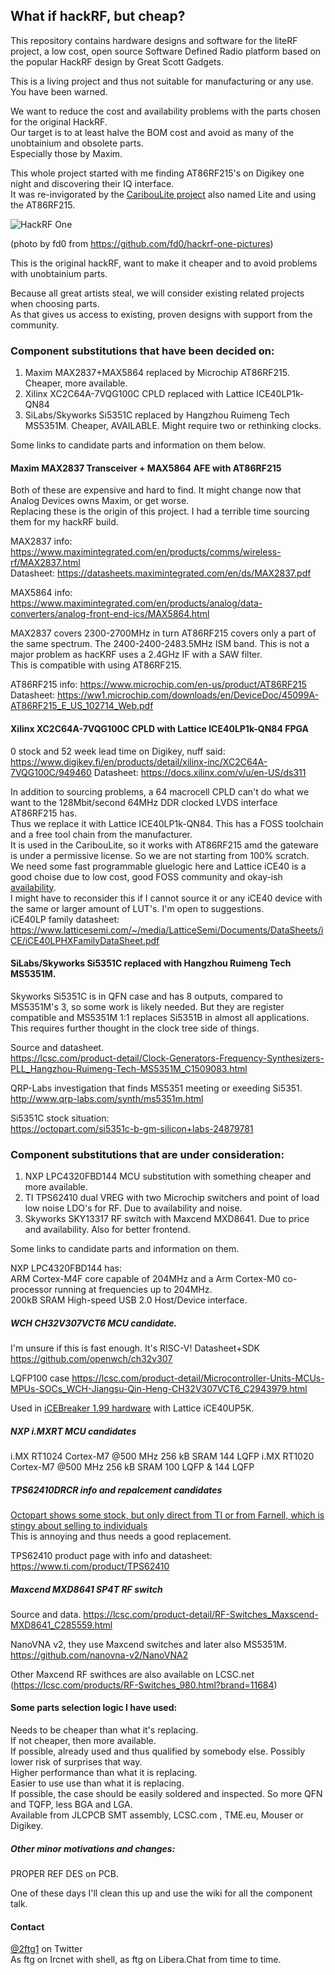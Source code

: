 ## What if hackRF, but cheap?

This repository contains hardware designs and software for the liteRF project,
a low cost, open source Software Defined Radio platform based on the popular HackRF design by Great Scott Gadgets.  

This is a living project and thus not suitable for manufacturing or any use. You have been warned.

We want to reduce the cost and availability problems with the parts chosen for the original HackRF.  
Our target is to at least halve the BOM cost and avoid as many of the unobtainium and obsolete parts.  
Especially those by Maxim.

This whole project started with me finding AT86RF215's on Digikey one night and discovering their IQ interface.   
It was re-invigorated by the [CaribouLite project](https://github.com/cariboulabs/cariboulite/blob/main/docs/smi/README.md) also named Lite and using the AT86RF215.

![HackRF One](https://raw.github.com/mossmann/hackrf/master/doc/HackRF-One-fd0-0009.jpeg)

(photo by fd0 from https://github.com/fd0/hackrf-one-pictures)

This is the original hackRF, want to make it cheaper and to avoid problems with unobtainium parts.

Because all great artists steal, we will consider existing related projects when choosing parts.   
As that gives us access to existing, proven designs with support from the community.

### Component substitutions that have been decided on:
1. Maxim MAX2837+MAX5864 replaced by Microchip AT86RF215. Cheaper, more available.
2. Xilinx XC2C64A-7VQG100C CPLD replaced with Lattice ICE40LP1k-QN84
3. SiLabs/Skyworks Si5351C replaced by Hangzhou Ruimeng Tech MS5351M. Cheaper, AVAILABLE. Might require two or rethinking clocks.

Some links to candidate parts and information on them below.

#### Maxim MAX2837 Transceiver + MAX5864 AFE with AT86RF215
Both of these are expensive and hard to find. It might change now that Analog Devices owns Maxim, or get worse.   
Replacing these is the origin of this project. I had a terrible time sourcing them for my hackRF build.   

MAX2837 info:   
https://www.maximintegrated.com/en/products/comms/wireless-rf/MAX2837.html   
Datasheet: https://datasheets.maximintegrated.com/en/ds/MAX2837.pdf 

MAX5864 info:  
https://www.maximintegrated.com/en/products/analog/data-converters/analog-front-end-ics/MAX5864.html

MAX2837 covers 2300-2700MHz in turn AT86RF215 covers only a part of the same spectrum. The 2400-2400-2483.5MHz ISM band.
This is not a major problem as hacKRF uses a 2.4GHz IF with a SAW filter.   
This is compatible with using AT86RF215.

AT86RF215 info:
https://www.microchip.com/en-us/product/AT86RF215
Datasheet: https://ww1.microchip.com/downloads/en/DeviceDoc/45099A-AT86RF215_E_US_102714_Web.pdf


#### Xilinx XC2C64A-7VQG100C CPLD with Lattice ICE40LP1k-QN84 FPGA
0 stock and 52 week lead time on Digikey, nuff said:   
https://www.digikey.fi/en/products/detail/xilinx-inc/XC2C64A-7VQG100C/949460
Datasheet: https://docs.xilinx.com/v/u/en-US/ds311

In addition to sourcing problems, a 64 macrocell CPLD can't do what we want to the 128Mbit/second 64MHz DDR clocked LVDS interface AT86RF215 has.   
Thus we replace it with Lattice ICE40LP1k-QN84. This has a FOSS toolchain and a free tool chain from the manufacturer.   
It is used in the CaribouLite, so it works with AT86RF215 amd the gateware is under a permissive license. So we are not starting from 100% scratch.  
We need some fast programmable gluelogic here and Lattice iCE40 is a good choise due to low cost, good FOSS community and okay-ish [availability](https://octopart.com/ice40lp1k-qn84-lattice+semiconductor-22303412).   
I might have to reconsider this if I cannot source it or any iCE40 device with the same or larger amount of LUT's. I'm open to suggestions.   
iCE40LP family datasheet:    https://www.latticesemi.com/~/media/LatticeSemi/Documents/DataSheets/iCE/iCE40LPHXFamilyDataSheet.pdf

#### SiLabs/Skyworks Si5351C replaced with Hangzhou Ruimeng Tech MS5351M.

Skyworks Si5351C is in QFN case and has 8 outputs, compared to MS5351M's 3, so some work is likely needed. But they are register compatible and MS5351M 1:1 replaces Si5351B in almost all applications.   
This requires further thought in the clock tree side of things. 

Source and datasheet.   
https://lcsc.com/product-detail/Clock-Generators-Frequency-Synthesizers-PLL_Hangzhou-Ruimeng-Tech-MS5351M_C1509083.html   

QRP-Labs investigation that finds MS5351 meeting or exeeding Si5351.   
http://www.qrp-labs.com/synth/ms5351m.html

Si5351C stock situation:   
https://octopart.com/si5351c-b-gm-silicon+labs-24879781


### Component substitutions that are under consideration:
1. NXP LPC4320FBD144 MCU substitution with something cheaper and more available.
2. TI TPS62410 dual VREG with two Microchip switchers and point of load low noise LDO's for RF. Due to availability and noise.
3. Skyworks SKY13317 RF switch with Maxcend MXD8641. Due to price and availability. Also for better frontend.

Some links to candidate parts and information on them.

NXP LPC4320FBD144 has:   
ARM Cortex-M4F core capable of 204MHz and a Arm Cortex-M0 co-processor running at frequencies up to 204MHz.   
200kB SRAM
High-speed USB 2.0 Host/Device interface.


##### WCH CH32V307VCT6 MCU candidate.
I'm unsure if this is fast enough. It's RISC-V! 
Datasheet+SDK https://github.com/openwch/ch32v307   

LQFP100 case https://lcsc.com/product-detail/Microcontroller-Units-MCUs-MPUs-SOCs_WCH-Jiangsu-Qin-Heng-CH32V307VCT6_C2943979.html

Used in [iCEBreaker 1.99 hardware](https://github.com/icebreaker-fpga/icebreaker/tree/hw-v1.99-evaluation-designs/hardware/v1.99a) with Lattice iCE40UP5K.  

##### NXP i.MXRT MCU candidates

i.MX RT1024 Cortex-M7 @500 MHz 256 kB SRAM 144 LQFP 
i.MX RT1020 Cortex-M7 @500 MHz 256 kB SRAM 100 LQFP & 144 LQFP 


##### TPS62410DRCR info and repalcement candidates

[Octopart shows some stock, but only direct from TI or from Farnell, which is stingy about selling to individuals ](https://octopart.com/search?q=TPS62410DRCR&currency=EUR&specs=0)   
This is annoying and thus needs a good replacement. 

TPS62410 product page with info and datasheet:   
https://www.ti.com/product/TPS62410


##### Maxcend MXD8641 SP4T RF switch
Source and data.
https://lcsc.com/product-detail/RF-Switches_Maxscend-MXD8641_C285559.html

NanoVNA v2, they use Maxcend switches and later also MS5351M.   
https://github.com/nanovna-v2/NanoVNA2

Other Maxcend RF swithces are also available on LCSC.net (https://lcsc.com/products/RF-Switches_980.html?brand=11684)

#### Some parts selection logic I have used:   
Needs to be cheaper than what it's replacing.   
If not cheaper, then more available.   
If possible, already used and thus qualified by somebody else. Possibly lower risk of surprises that way.   
Higher performance than what it is replacing.   
Easier to use use than what it is replacing.      
If possible, the case should be easily soldered and inspected. So more QFN and TQFP, less BGA and LGA.   
Available from JLCPCB SMT assembly, LCSC.com , TME.eu, Mouser or Digikey.

##### Other minor motivations and changes:
PROPER REF DES on PCB.

One of these days I'll clean this up and use the wiki for all the component talk.

#### Contact
[@2ftg1](https://twitter.com/2ftg1/) on Twitter   
As ftg on Ircnet with shell, as ftg on Libera.Chat from time to time. 

